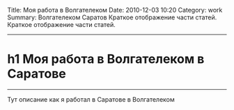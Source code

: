 Title: Моя работа в Волгателеком
Date: 2010-12-03 10:20
Category: work
Summary: Волгателеком Саратов Краткое отображение части статей. Краткое отображение части статей.

---

# h1 Моя работа в Волгателеком в Саратове
***

Тут описание как я работал в Саратове в Волгателеком

